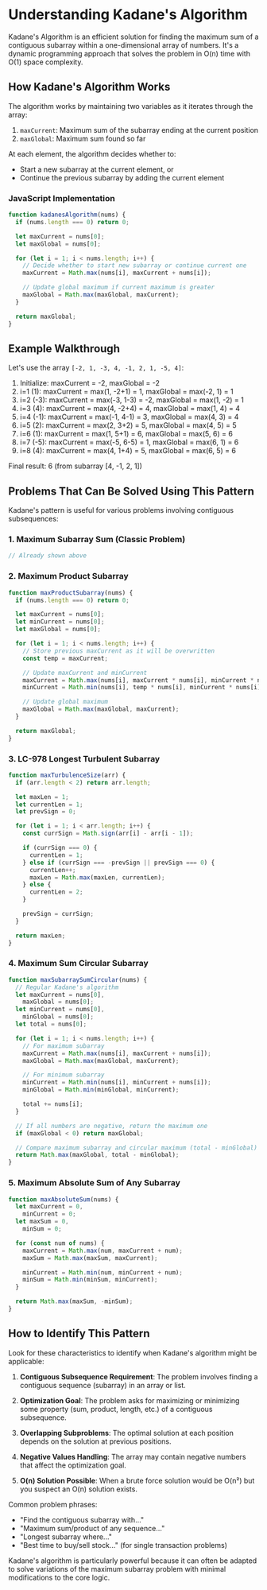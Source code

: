 # Understanding Kadane's Algorithm

Kadane's Algorithm is an efficient solution for finding the maximum sum of a contiguous subarray within a one-dimensional array of numbers. It's a dynamic programming approach that solves the problem in O(n) time with O(1) space complexity.

## How Kadane's Algorithm Works

The algorithm works by maintaining two variables as it iterates through the array:

1. `maxCurrent`: Maximum sum of the subarray ending at the current position
2. `maxGlobal`: Maximum sum found so far

At each element, the algorithm decides whether to:

- Start a new subarray at the current element, or
- Continue the previous subarray by adding the current element

### JavaScript Implementation

```javascript
function kadanesAlgorithm(nums) {
  if (nums.length === 0) return 0;

  let maxCurrent = nums[0];
  let maxGlobal = nums[0];

  for (let i = 1; i < nums.length; i++) {
    // Decide whether to start new subarray or continue current one
    maxCurrent = Math.max(nums[i], maxCurrent + nums[i]);

    // Update global maximum if current maximum is greater
    maxGlobal = Math.max(maxGlobal, maxCurrent);
  }

  return maxGlobal;
}
```

## Example Walkthrough

Let's use the array `[-2, 1, -3, 4, -1, 2, 1, -5, 4]`:

1. Initialize: maxCurrent = -2, maxGlobal = -2
2. i=1 (1): maxCurrent = max(1, -2+1) = 1, maxGlobal = max(-2, 1) = 1
3. i=2 (-3): maxCurrent = max(-3, 1-3) = -2, maxGlobal = max(1, -2) = 1
4. i=3 (4): maxCurrent = max(4, -2+4) = 4, maxGlobal = max(1, 4) = 4
5. i=4 (-1): maxCurrent = max(-1, 4-1) = 3, maxGlobal = max(4, 3) = 4
6. i=5 (2): maxCurrent = max(2, 3+2) = 5, maxGlobal = max(4, 5) = 5
7. i=6 (1): maxCurrent = max(1, 5+1) = 6, maxGlobal = max(5, 6) = 6
8. i=7 (-5): maxCurrent = max(-5, 6-5) = 1, maxGlobal = max(6, 1) = 6
9. i=8 (4): maxCurrent = max(4, 1+4) = 5, maxGlobal = max(6, 5) = 6

Final result: 6 (from subarray [4, -1, 2, 1])

## Problems That Can Be Solved Using This Pattern

Kadane's pattern is useful for various problems involving contiguous subsequences:

### 1. Maximum Subarray Sum (Classic Problem)

```javascript
// Already shown above
```

### 2. Maximum Product Subarray

```javascript
function maxProductSubarray(nums) {
  if (nums.length === 0) return 0;

  let maxCurrent = nums[0];
  let minCurrent = nums[0];
  let maxGlobal = nums[0];

  for (let i = 1; i < nums.length; i++) {
    // Store previous maxCurrent as it will be overwritten
    const temp = maxCurrent;

    // Update maxCurrent and minCurrent
    maxCurrent = Math.max(nums[i], maxCurrent * nums[i], minCurrent * nums[i]);
    minCurrent = Math.min(nums[i], temp * nums[i], minCurrent * nums[i]);

    // Update global maximum
    maxGlobal = Math.max(maxGlobal, maxCurrent);
  }

  return maxGlobal;
}
```

### 3. LC-978 Longest Turbulent Subarray

```javascript
function maxTurbulenceSize(arr) {
  if (arr.length < 2) return arr.length;

  let maxLen = 1;
  let currentLen = 1;
  let prevSign = 0;

  for (let i = 1; i < arr.length; i++) {
    const currSign = Math.sign(arr[i] - arr[i - 1]);

    if (currSign === 0) {
      currentLen = 1;
    } else if (currSign === -prevSign || prevSign === 0) {
      currentLen++;
      maxLen = Math.max(maxLen, currentLen);
    } else {
      currentLen = 2;
    }

    prevSign = currSign;
  }

  return maxLen;
}
```

### 4. Maximum Sum Circular Subarray

```javascript
function maxSubarraySumCircular(nums) {
  // Regular Kadane's algorithm
  let maxCurrent = nums[0],
    maxGlobal = nums[0];
  let minCurrent = nums[0],
    minGlobal = nums[0];
  let total = nums[0];

  for (let i = 1; i < nums.length; i++) {
    // For maximum subarray
    maxCurrent = Math.max(nums[i], maxCurrent + nums[i]);
    maxGlobal = Math.max(maxGlobal, maxCurrent);

    // For minimum subarray
    minCurrent = Math.min(nums[i], minCurrent + nums[i]);
    minGlobal = Math.min(minGlobal, minCurrent);

    total += nums[i];
  }

  // If all numbers are negative, return the maximum one
  if (maxGlobal < 0) return maxGlobal;

  // Compare maximum subarray and circular maximum (total - minGlobal)
  return Math.max(maxGlobal, total - minGlobal);
}
```

### 5. Maximum Absolute Sum of Any Subarray

```javascript
function maxAbsoluteSum(nums) {
  let maxCurrent = 0,
    minCurrent = 0;
  let maxSum = 0,
    minSum = 0;

  for (const num of nums) {
    maxCurrent = Math.max(num, maxCurrent + num);
    maxSum = Math.max(maxSum, maxCurrent);

    minCurrent = Math.min(num, minCurrent + num);
    minSum = Math.min(minSum, minCurrent);
  }

  return Math.max(maxSum, -minSum);
}
```

## How to Identify This Pattern

Look for these characteristics to identify when Kadane's algorithm might be applicable:

1. **Contiguous Subsequence Requirement**: The problem involves finding a contiguous sequence (subarray) in an array or list.

2. **Optimization Goal**: The problem asks for maximizing or minimizing some property (sum, product, length, etc.) of a contiguous subsequence.

3. **Overlapping Subproblems**: The optimal solution at each position depends on the solution at previous positions.

4. **Negative Values Handling**: The array may contain negative numbers that affect the optimization goal.

5. **O(n) Solution Possible**: When a brute force solution would be O(n²) but you suspect an O(n) solution exists.

Common problem phrases:

- "Find the contiguous subarray with..."
- "Maximum sum/product of any sequence..."
- "Longest subarray where..."
- "Best time to buy/sell stock..." (for single transaction problems)

Kadane's algorithm is particularly powerful because it can often be adapted to solve variations of the maximum subarray problem with minimal modifications to the core logic.
